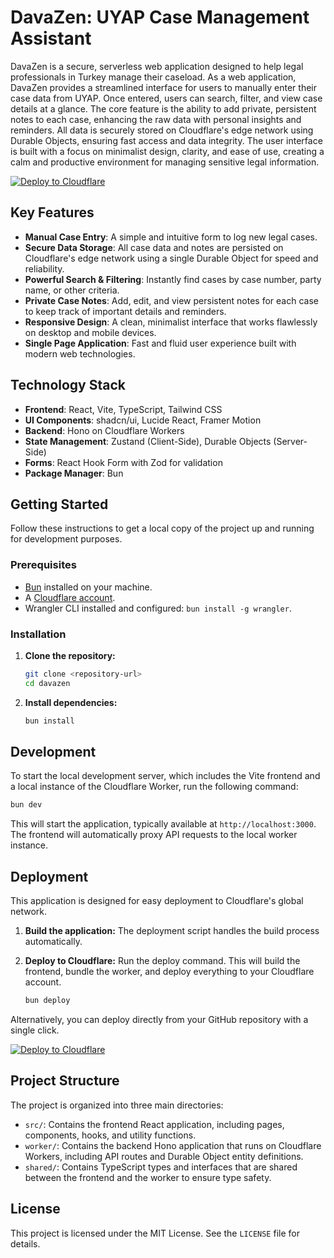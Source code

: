 # DavaZen: UYAP Case Management Assistant

DavaZen is a secure, serverless web application designed to help legal professionals in Turkey manage their caseload. As a web application, DavaZen provides a streamlined interface for users to manually enter their case data from UYAP. Once entered, users can search, filter, and view case details at a glance. The core feature is the ability to add private, persistent notes to each case, enhancing the raw data with personal insights and reminders. All data is securely stored on Cloudflare's edge network using Durable Objects, ensuring fast access and data integrity. The user interface is built with a focus on minimalist design, clarity, and ease of use, creating a calm and productive environment for managing sensitive legal information.

[![Deploy to Cloudflare](https://deploy.workers.cloudflare.com/button)](https://deploy.workers.cloudflare.com/?url=https://github.com/deenhag/davazen)

## Key Features

-   **Manual Case Entry**: A simple and intuitive form to log new legal cases.
-   **Secure Data Storage**: All case data and notes are persisted on Cloudflare's edge network using a single Durable Object for speed and reliability.
-   **Powerful Search & Filtering**: Instantly find cases by case number, party name, or other criteria.
-   **Private Case Notes**: Add, edit, and view persistent notes for each case to keep track of important details and reminders.
-   **Responsive Design**: A clean, minimalist interface that works flawlessly on desktop and mobile devices.
-   **Single Page Application**: Fast and fluid user experience built with modern web technologies.

## Technology Stack

-   **Frontend**: React, Vite, TypeScript, Tailwind CSS
-   **UI Components**: shadcn/ui, Lucide React, Framer Motion
-   **Backend**: Hono on Cloudflare Workers
-   **State Management**: Zustand (Client-Side), Durable Objects (Server-Side)
-   **Forms**: React Hook Form with Zod for validation
-   **Package Manager**: Bun

## Getting Started

Follow these instructions to get a local copy of the project up and running for development purposes.

### Prerequisites

-   [Bun](https://bun.sh/) installed on your machine.
-   A [Cloudflare account](https://dash.cloudflare.com/sign-up).
-   Wrangler CLI installed and configured: `bun install -g wrangler`.

### Installation

1.  **Clone the repository:**
    ```sh
    git clone <repository-url>
    cd davazen
    ```

2.  **Install dependencies:**
    ```sh
    bun install
    ```

## Development

To start the local development server, which includes the Vite frontend and a local instance of the Cloudflare Worker, run the following command:

```sh
bun dev
```

This will start the application, typically available at `http://localhost:3000`. The frontend will automatically proxy API requests to the local worker instance.

## Deployment

This application is designed for easy deployment to Cloudflare's global network.

1.  **Build the application:**
    The deployment script handles the build process automatically.

2.  **Deploy to Cloudflare:**
    Run the deploy command. This will build the frontend, bundle the worker, and deploy everything to your Cloudflare account.

    ```sh
    bun deploy
    ```

Alternatively, you can deploy directly from your GitHub repository with a single click.

[![Deploy to Cloudflare](https://deploy.workers.cloudflare.com/button)](https://deploy.workers.cloudflare.com/?url=https://github.com/deenhag/davazen)

## Project Structure

The project is organized into three main directories:

-   `src/`: Contains the frontend React application, including pages, components, hooks, and utility functions.
-   `worker/`: Contains the backend Hono application that runs on Cloudflare Workers, including API routes and Durable Object entity definitions.
-   `shared/`: Contains TypeScript types and interfaces that are shared between the frontend and the worker to ensure type safety.

## License

This project is licensed under the MIT License. See the `LICENSE` file for details.